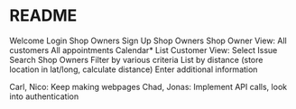 # README

Welcome
Login Shop Owners
Sign Up Shop Owners
Shop Owner View:
    All customers
    All appointments
        Calendar*
        List
Customer View:
    Select Issue
    Search Shop Owners
        Filter by various criteria
            List by distance (store location in lat/long, calculate distance)
    Enter additional information

Carl, Nico: Keep making webpages
Chad, Jonas: Implement API calls, look into authentication